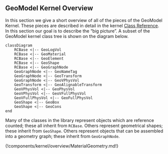 
## GeoModel Kernel Overview

In this section we give a short overview of all of the pieces of the GeoModel Kernel. These pieces are described in detail in the kernel [Class Reference](/components/kernel/reference). In this section our goal is to describe the “big picture”.  A subset of the GeoModel kernel class tree is shown on the diagram below.

```mermaid
classDiagram
    RCBase <|-- GeoLogVol
    RCBase <|-- GeoMaterial
    RCBase <|-- GeoElement
    RCBase <|-- GeoShape
    RCBase <|-- GeoGraphNode
    GeoGraphNode <|-- GeoNameTag
    GeoGraphNode <|-- GeoTransform
    GeoGraphNode <|-- GeoVPhysVol
    GeoTransform <|-- GeoAlignableTransform
    GeoVPhysVol <|-- GeoPhysVol
    GeoVPhysVol <|-- GeoVFullPhysVol
    GeoVFullPhysVol <|-- GeoFullPhysVol
    GeoShape <|-- GeoBox
    GeoShape <|-- GeoCons
end
```

Many of the classes in the library represent objects which are reference counted; these all inherit from `RCBase`.  Others represent geometrical shapes; these inherit from `GeoShape`.  Others represent objects that can be assembled into a geometry graph; these inherit from `GeoGraphNode`.

{!components/kernel/overview/MaterialGeometry.md!}
